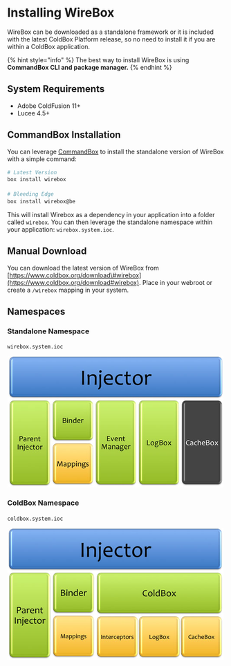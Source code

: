 # Installing WireBox

WireBox can be downloaded as a standalone framework or it is included with the latest ColdBox Platform release, so no need to install it if you are within a ColdBox application.

{% hint style="info" %}
The best way to install WireBox is using **CommandBox CLI and package manager.**
{% endhint %}

## System Requirements

* Adobe ColdFusion 11+
* Lucee 4.5+

## CommandBox Installation

You can leverage [CommandBox](http://www.ortussolutions.com/products/commandbox) to install the standalone version of WireBox with a simple command:

```bash
# Latest Version
box install wirebox

# Bleeding Edge
box install wirebox@be
```

This will install Wirebox as a dependency in your application into a folder called `wirebox`. You can then leverage the standalone namespace within your application: `wirebox.system.ioc`.

## Manual Download

You can download the latest version of WireBox from [https://www.coldbox.org/download\#wirebox](https://www.coldbox.org/download#wirebox). Place in your webroot or create a `/wirebox` mapping in your system.

## Namespaces

### Standalone Namespace

`wirebox.system.ioc`

![](../.gitbook/assets/installing_WireBoxSystem.jpg)

### ColdBox Namespace

`coldbox.system.ioc`

![](../.gitbook/assets/installing_ColdBoxSystem.jpg)

